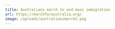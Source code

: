 ```yaml
---
title: Australians march to end mass immigration
url: https://marchforaustralia.org/
image: /uploads/australiansmarch2.png
---
```

